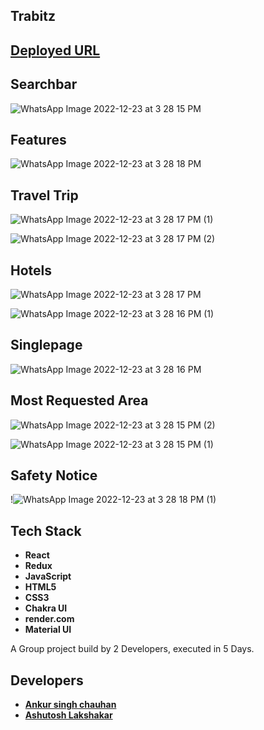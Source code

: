 ## Trabitz


## [Deployed URL]()

## Searchbar 
![WhatsApp Image 2022-12-23 at 3 28 15 PM](https://user-images.githubusercontent.com/101393850/209316781-020d3618-9e38-4653-b2b5-579fa0dd7c6c.jpeg)

## Features 
![WhatsApp Image 2022-12-23 at 3 28 18 PM](https://user-images.githubusercontent.com/101393850/209317356-dbee9915-e7da-4d6a-a798-b0fa8c6daf09.jpeg)
## Travel Trip
![WhatsApp Image 2022-12-23 at 3 28 17 PM (1)](https://user-images.githubusercontent.com/101393850/209317329-78d758bd-d165-410c-95c0-4be15b462066.jpeg)


![WhatsApp Image 2022-12-23 at 3 28 17 PM (2)](https://user-images.githubusercontent.com/101393850/209317339-82b3e74a-5fe8-48ca-b0e3-1fb01b70c687.jpeg)

## Hotels
![WhatsApp Image 2022-12-23 at 3 28 17 PM](https://user-images.githubusercontent.com/101393850/209317265-8c3db84e-6e57-4dd6-9311-3881d489e4e2.jpeg)

![WhatsApp Image 2022-12-23 at 3 28 16 PM (1)](https://user-images.githubusercontent.com/101393850/209317252-22b897ec-2188-45cd-9ee7-ba4e1374b171.jpeg)


## Singlepage
![WhatsApp Image 2022-12-23 at 3 28 16 PM](https://user-images.githubusercontent.com/101393850/209317245-5dc70436-f78f-4dce-b711-7fcc6cf36e1c.jpeg)


## Most Requested Area
![WhatsApp Image 2022-12-23 at 3 28 15 PM (2)](https://user-images.githubusercontent.com/101393850/209317243-306af0a8-d7ce-46df-b808-ef4cdcf496ce.jpeg)

![WhatsApp Image 2022-12-23 at 3 28 15 PM (1)](https://user-images.githubusercontent.com/101393850/209317373-60a24cb6-9cad-4121-9a6c-9988eb4e5a5d.jpeg)

## Safety Notice
!![WhatsApp Image 2022-12-23 at 3 28 18 PM (1)](https://user-images.githubusercontent.com/101393850/209317360-2456b3c2-b213-438c-96a3-692b289cf8ee.jpeg)



## Tech Stack 
- **React**
- **Redux**
- **JavaScript**
- **HTML5**
- **CSS3**
- **Chakra UI**
- **render.com**
- **Material UI**

A Group project build by 2 Developers, executed in 5 Days.

## Developers
- **[Ankur singh chauhan](https://github.com/Ankur9900)**
- **[Ashutosh Lakshakar](https://github.com/Ashutosh5333)**
